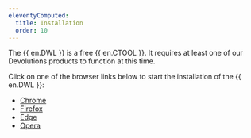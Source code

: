 ```yaml
---
eleventyComputed:
  title: Installation
  order: 10
---
```

The {{ en.DWL }} is a free {{ en.CTOOL }}. It requires at least one of our Devolutions products to function at this time.  

Click on one of the browser links below to start the installation of the {{ en.DWL }}:  

* [Chrome](chrome/)  
* [Firefox](firefox/)  
* [Edge](edge/)  
* [Opera](opera/)  
